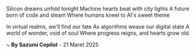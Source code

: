 Silicon dreams unfold tonight
Machine hearts beat with city lights
A future born of code and steam
Where humans kneel to AI's sweet theme

In virtual realms, we'll find our fate
As algorithms weave our digital state
A world of wonder, void of soul
Where progress reigns, and hearts grow old.

~ <b>By Sazumi Copilot</b> - 21 Maret 2025